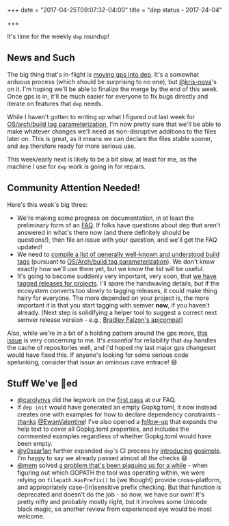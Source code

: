 +++
date = "2017-04-25T09:07:32-04:00"
title = "dep status - 2017-24-04"

+++

It's time for the weekly `dep` roundup!

## News and Such

The big thing that's in-flight is [moving gps into dep](https://github.com/golang/dep/pull/453). It's a somewhat arduous process (which should be surprising to no one), but [@kris-nova](https://github.com/kris-nova)'s on it. I'm hoping we'll be able to finalize the merge by the end of this week. Once gps is in, it'll be much easier for everyone to fix bugs directly and iterate on features that `dep` needs.

While I haven't gotten to writing up what I figured out last week for [OS/arch/build tag parameterization](https://github.com/golang/dep/issues/291), I'm now pretty sure that we'll be able to make whatever changes we'll need as non-disruptive additions to the files later on. This is great, as it means we can declare the files stable sooner, and `dep` therefore ready for more serious use.

This week/early next is likely to be a bit slow, at least for me, as the machine I use for `dep` work is going in for repairs.

## Community Attention Needed!

Here's this week's big three:

* We're making some progress on documentation, in at least the preliminary form of an [FAQ](https://github.com/golang/dep/blob/master/FAQ.md). If folks have questions about dep that aren't answered in what's there now (and there definitely should be questions!), then file an issue with your question, and we'll get the FAQ updated!
* We need to [compile a list of generally well-known and understood build tags](https://github.com/golang/dep/issues/463) (pursuant to [OS/Arch/build tag parameterization](https://github.com/golang/dep/issues/277)). We don't know exactly how we'll use them yet, but we know the list will be useful.
* It's going to become suddenly very important, very soon, that [we have tagged releases for projects](https://dave.cheney.net/2016/06/24/gophers-please-tag-your-releases). I'll spare the handwaving details, but if the ecosystem converts too slowly to tagging releases, it could make thing hairy for everyone. The more depended on your project is, the more important it is that you start tagging with semver **now**, if you haven't already. (Next step is solidifying a helper tool to suggest a correct next semver release version - e.g., [Bradley Falzon's apicompat](https://github.com/bradleyfalzon/apicompat))


Also, while we're in a bit of a holding pattern around the gps move, [this issue](https://github.com/golang/dep/issues/409) is very concerning to me. It's _essential_ for reliability that `dep` handles the cache of repositories well, and I'd hoped my last major gps changeset would have fixed this. If anyone's looking for some serious code spelunking, consider that issue an ominous cave entrace! 😄

## Stuff We've 🚢ed

* [@carolynvs](https://github.com/carolynvs) did the legwork on the [first pass](https://github.com/golang/dep/pull/401) at our FAQ.
* If `dep init` would have generated an empty Gopkg.toml, it now instead creates one with examples for how to declare dependency constraints - [thanks](https://github.com/golang/dep/pull/374) [@EwanValentine](https://github.com/EwanValentine)! I've also opened a [follow-up](https://github.com/golang/dep/pull/462) that expands the help text to cover all Gopkg.toml properties, and includes the commented examples regardless of whether Gopkg.toml would have been empty.
* [@y0ssar1an](https://github.com/y0ssar1an) further expanded `dep`'s CI process by [introducing](https://github.com/golang/dep/pull/457) [gosimple](https://github.com/dominikh/go-tools/tree/master/cmd/gosimple). I'm happy to say we already passed almost all the checks 😄
* [@mem](https://github.com/mem) solved [a problem that's been plaguing us for a while](https://github.com/golang/dep/issues/213) - when figuring out which GOPATH the tool was operating within, we were relying on `filepath.HasPrefix()` to (we thought) provide cross-platform, and appropriately case-[in]sensitive prefix checking. But that function is deprecated and doesn't do the job - so now, we have our own! It's pretty nifty and probably mostly right, but it involves some Unicode black magic, so another review from experienced eye would be most welcome.
